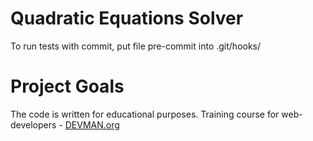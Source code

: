 # Quadratic Equations Solver

To run tests with commit, put file pre-commit into .git/hooks/

# Project Goals

The code is written for educational purposes. Training course for web-developers - [DEVMAN.org](https://devman.org)
